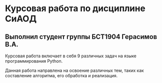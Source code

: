 # Курсовая работа по дисциплине СиАОД
## Выполнил студент группы БСТ1904 Герасимов В.А.

Курсовая работа включает в себя 9 различных задач на языке программирования Python.

Данная работа направлена на освоение различных тем, таких как составление алгоритма, его обработка и реализация.
